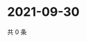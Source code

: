 # 2021-09-30

共 0 条

<!-- BEGIN WEIBO -->
<!-- 最后更新时间 Thu Sep 30 2021 01:16:16 GMT+0800 (China Standard Time) -->

<!-- END WEIBO -->
